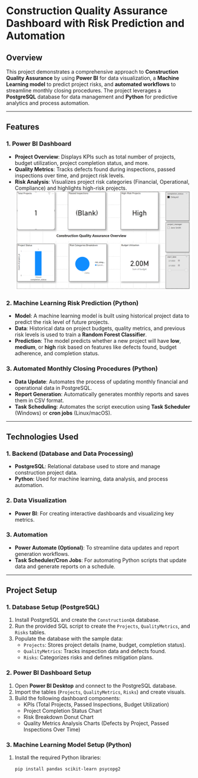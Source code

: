 # Construction Quality Assurance Dashboard with Risk Prediction and Automation

## Overview

This project demonstrates a comprehensive approach to **Construction Quality Assurance** by using **Power BI** for data visualization, a **Machine Learning model** to predict project risks, and **automated workflows** to streamline monthly closing procedures. The project leverages a **PostgreSQL** database for data management and **Python** for predictive analytics and process automation.

---

## Features

### 1. **Power BI Dashboard**
   - **Project Overview**: Displays KPIs such as total number of projects, budget utilization, project completion status, and more.
   - **Quality Metrics**: Tracks defects found during inspections, passed inspections over time, and project risk levels.
   - **Risk Analysis**: Visualizes project risk categories (Financial, Operational, Compliance) and highlights high-risk projects.
   ![img.png](img.png)

### 2. **Machine Learning Risk Prediction (Python)**
   - **Model**: A machine learning model is built using historical project data to predict the risk level of future projects.
   - **Data**: Historical data on project budgets, quality metrics, and previous risk levels is used to train a **Random Forest Classifier**.
   - **Prediction**: The model predicts whether a new project will have **low**, **medium**, or **high** risk based on features like defects found, budget adherence, and completion status.

### 3. **Automated Monthly Closing Procedures (Python)**
   - **Data Update**: Automates the process of updating monthly financial and operational data in PostgreSQL.
   - **Report Generation**: Automatically generates monthly reports and saves them in CSV format.
   - **Task Scheduling**: Automates the script execution using **Task Scheduler** (Windows) or **cron jobs** (Linux/macOS).

---

## Technologies Used

### 1. **Backend (Database and Data Processing)**
   - **PostgreSQL**: Relational database used to store and manage construction project data.
   - **Python**: Used for machine learning, data analysis, and process automation.

### 2. **Data Visualization**
   - **Power BI**: For creating interactive dashboards and visualizing key metrics.

### 3. **Automation**
   - **Power Automate (Optional)**: To streamline data updates and report generation workflows.
   - **Task Scheduler/Cron Jobs**: For automating Python scripts that update data and generate reports on a schedule.

---

## Project Setup

### 1. **Database Setup (PostgreSQL)**

1. Install PostgreSQL and create the `ConstructionQA` database.
2. Run the provided SQL script to create the `Projects`, `QualityMetrics`, and `Risks` tables.
3. Populate the database with the sample data:
   - `Projects`: Stores project details (name, budget, completion status).
   - `QualityMetrics`: Tracks inspection data and defects found.
   - `Risks`: Categorizes risks and defines mitigation plans.

### 2. **Power BI Dashboard Setup**

1. Open **Power BI Desktop** and connect to the PostgreSQL database.
2. Import the tables (`Projects`, `QualityMetrics`, `Risks`) and create visuals.
3. Build the following dashboard components:
   - KPIs (Total Projects, Passed Inspections, Budget Utilization)
   - Project Completion Status Chart
   - Risk Breakdown Donut Chart
   - Quality Metrics Analysis Charts (Defects by Project, Passed Inspections Over Time)

### 3. **Machine Learning Model Setup (Python)**

1. Install the required Python libraries:
   ```bash
   pip install pandas scikit-learn psycopg2

